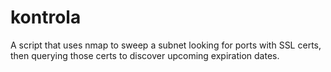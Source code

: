 # kontrola

A script that uses nmap to sweep a subnet looking for ports with SSL certs, then querying those certs to discover upcoming expiration dates.
